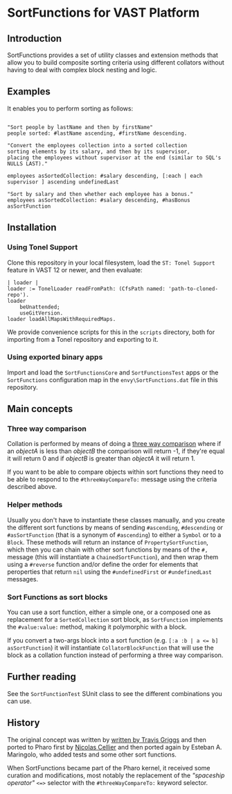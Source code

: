 # SortFunctions for VAST Platform

## Introduction

SortFunctions provides a set of utility classes and extension methods that allow you to build composite sorting criteria using different collators without having to deal with complex block nesting and logic.


## Examples
It enables you to perform sorting as follows:
```smalltalk

"Sort people by lastName and then by firstName"
people sorted: #lastName ascending, #firstName descending.

"Convert the employees collection into a sorted collection
sorting elements by its salary, and then by its supervisor,
placing the employees without supervisor at the end (similar to SQL's NULLS LAST)."

employees asSortedCollection: #salary descending, [:each | each supervisor ] ascending undefinedLast

"Sort by salary and then whether each employee has a bonus."
employees asSortedCollection: #salary descending, #hasBonus asSortFunction
```

## Installation

### Using Tonel Support
Clone this repository in your local filesystem, load the `ST: Tonel Support` feature in VAST 12 or newer, and then evaluate: 

```smalltalk
| loader |
loader := TonelLoader readFromPath: (CfsPath named: 'path-to-cloned-repo').
loader
	beUnattended;
	useGitVersion.
loader loadAllMapsWithRequiredMaps.
```
We provide convenience scripts for this in the `scripts` directory, both for importing from a Tonel repository and exporting to it.

### Using exported binary apps

Import and load the `SortFunctionsCore` and `SortFunctionsTest` apps or the `SortFunctions` configuration map in the `envy\SortFunctions.dat` file in this repository.

## Main concepts

### Three way comparison
Collation is performed by means of doing a [three way comparison](https://en.wikipedia.org/wiki/Three-way_comparison) where if an _objectA_ is less than _objectB_  the comparison will return -1, if they're equal it will return 0 and if _objectB_ is greater than _objectA_ it will return 1.

If you want to be able to compare objects within sort functions they need to be able to respond to the `#threeWayCompareTo:` message using the criteria described above.

### Helper methods
Usually you don't have to instantiate these classes manually, and you create the different sort functions by means of sending `#ascending`, `#descending` or `#asSortFunction` (that is a synonym of `#ascending`) to either a `Symbol` or to a `Block`. These methods will return an instance of `PropertySortFunction`, which then you can chain with other sort functions by means of the `#,` message (this will instantiate a `ChainedSortFunction`), and then wrap them using a `#reverse` function and/or define the order for elements that peroperties that return `nil` using the `#undefinedFirst` or `#undefinedLast` messages.

### Sort Functions as sort blocks
You can use a sort function, either a simple one, or a composed one as replacement for a `SortedCollection` sort block, as `SortFunction` implements the `#value:value:` method, making it polymorphic with a block.

If you convert a two-args block into a sort function (e.g. `[:a :b | a <= b] asSortFunction`) it will instantiate `CollatorBlockFunction` that will use the block as a collation function instead of performing a three way comparison.

## Further reading

See the `SortFunctionTest` SUnit class to see the different combinations you can use.

## History

The original concept was written by [written by Travis Griggs](https://objology.blogspot.com/2010/11/tag-sortfunctions.html) and then ported to Pharo first by [Nicolas Cellier](https://github.com/nicolas-cellier-aka-nice) and then ported again by Esteban A. Maringolo, who added tests and some other sort functions.

When SortFunctions became part of the Pharo kernel, it received some curation and modifications, most notably the replacement of the _"spaceship operator"_ `<=>` selector with the `#threeWayCompareTo:` keyword selector.
